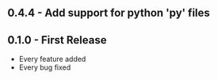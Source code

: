 ## 0.4.4 - Add support for python 'py' files

## 0.1.0 - First Release
  * Every feature added
  * Every bug fixed
